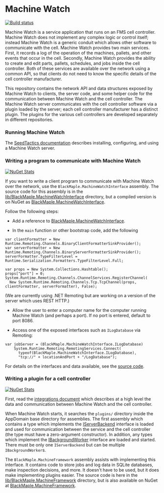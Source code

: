 # Machine Watch

[![Build status](https://ci.appveyor.com/api/projects/status/qhvrw56g6syoep9w?svg=true)](https://ci.appveyor.com/project/wuzzeb/machinewatch)

Machine Watch is a service application that runs on an FMS cell controller. Machine Watch does not
implement any complex logic or control itself; instead Machine Watch is a generic conduit which
allows other software to communicate with the cell. Machine Watch provides two main services.
First, it records a log of the operation of the machines, pallets, and other events that occur in
the cell. Secondly, Machine Watch provides the ability to create and edit parts, pallets, schedules,
and jobs inside the cell controller.  Both of these services are available over the network using
a common API, so that clients do not need to know the specific details of the cell controller manufacturer.

This repository contains the network API and data structures exposed by Machine Watch to clients,
the server code, and some helper code for the communication between Machine Watch and the cell controller.
The Machine Watch server communicates with the cell controller software via a plugin loaded by the server;
each cell controller manufacturer has a distinct plugin.  The plugins for the various cell controllers are
developed separately in different repositories.

### Running Machine Watch

The [SeedTactics documentation](https://www.seedtactics.com/guide/machine-watch) describes installing, configuring,
and using a Machine Watch server.

### Writing a program to communicate with Machine Watch

[![NuGet Stats](https://img.shields.io/nuget/v/BlackMaple.MachineWatchInterface.svg)](https://www.nuget.org/packages/BlackMaple.MachineWatchInterface)

If you want to write a client program to communicate with Machine Watch over the network, use the
`BlackMaple.MachineWatchInterface` assembly.  The source code for this assembly is in the
[lib/BlackMaple.MachineWatchInterface](https://bitbucket.org/blackmaple/machinewatch/src/tip/lib/BlackMaple.MachineWatchInterface/)
directory, but a compiled version is on NuGet as
[BlackMaple.MachineWatchInterface](https://www.nuget.org/packages/BlackMaple.MachineWatchInterface/).

Follow the following steps:

* Add a reference to [BlackMaple.MachineWatchInterface](https://www.nuget.org/packages/BlackMaple.MachineWatchInterface/).

* In the `main` function or other bootstrap code, add the following

~~~ {.csharp}
var clientFormatter = New Runtime.Remoting.Channels.BinaryClientFormatterSinkProvider();
var serverFormatter = New Runtime.Remoting.Channels.BinaryServerFormatterSinkProvider();
serverFormatter.TypeFilterLevel = Runtime.Serialization.Formatters.TypeFilterLevel.Full;

var props = New System.Collections.Hashtable();
props["port"] = 0;
System.Runtime.Remoting.Channels.ChannelServices.RegisterChannel(
  New System.Runtime.Remoting.Channels.Tcp.TcpChannel(props, clientFormatter, serverFormatter), False);
~~~

(We are currently using .NET Remoting but are working on a version of the server which uses REST HTTP.)

* Allow the user to enter a computer name for the computer running Machine Watch (and perhaps a port).
   If no port is entered, default to port 8086.

* Access one of the exposed interfaces such as `ILogDatabase` via Remoting:

~~~ {.csproj}
var jobServer = (BlackMaple.MachineWatchInterface.ILogDatabase)
    System.Runtime.Remoting.RemotingServices.Connect(
      typeof(BlackMaple.MachineWatchInterface.ILogDatabase),
      "tcp://" + locationAndPort + "/LogDatabase");
~~~

For details on the interfaces and data available, see the
[source code](https://bitbucket.org/blackmaple/machinewatch/src/tip/lib/BlackMaple.MachineWatchInterface/).

### Writing a plugin for a cell controller

[![NuGet Stats](https://img.shields.io/nuget/v/BlackMaple.MachineFramework.svg)](https://www.nuget.org/packages/BlackMaple.MachineFramework)

First, read the [integrations document](https://bitbucket.org/blackmaple/machinewatch/src/tip/integration.md) which
describes at a high level the data and communication between Machine Watch and the cell controller.

When Machine Watch starts, it searches the `plugins/` directory inside the AppDomain base directory for assemblies.
The first assembly which contains a type which implements the
[IServerBackend](https://bitbucket.org/blackmaple/machinewatch/src/tip/lib/BlackMaple.MachineFramework/BackendInterfaces.cs)
interface is loaded and used for communication between the service and the cell controller (the type must have a zero-argument constructor).
In addition, any types which implement the
[IBackgroundWorker](https://bitbucket.org/blackmaple/machinewatch/src/tip/lib/BlackMaple.MachineFramework/BackendInterfaces.cs) interface
are loaded and started.  There must be only one `IServerBackend` but can be multiple `IBackgroundWorker`s.

The `BlackMaple.MachineFramework` assembly assists with implementing this interface.  It contains code to store jobs and log data
in SQLite databases, make inspection decisions, and more.  It doesn't have to be used, but it does make implementing plugins easier.
The source code is here in the
[lib/BlackMaple.MachineFramework](https://bitbucket.org/blackmaple/machinewatch/src/tip/lib/BlackMaple.MachineFramework/)
directory, but is also available on NuGet at [BlackMaple.MachineFramework](https://www.nuget.org/packages/BlackMaple.MachineFramework/).
